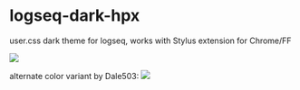 # logseq-dark-hpx
user.css dark theme for logseq, works with Stylus extension for Chrome/FF

![](https://raw.githubusercontent.com/cannibalox/logseq-dark-hpx/master/Logseq-dark-hpx.png)

alternate color variant by Dale503:
![](https://raw.githubusercontent.com/cannibalox/logseq-dark-hpx/master/Logseq-dark-Le.png)

